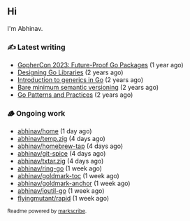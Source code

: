 ## Hi

I'm Abhinav.

### ✍️ Latest writing


- [GopherCon 2023: Future-Proof Go Packages](https://abhinavg.net/2023/09/27/future-proof-packages/) (1 year ago)
- [Designing Go Libraries](https://abhinavg.net/2022/12/06/designing-go-libraries/) (2 years ago)
- [Introduction to generics in Go](https://abhinavg.net/2022/11/23/generics-intro/) (2 years ago)
- [Bare minimum semantic versioning](https://abhinavg.net/2022/11/07/semver/) (2 years ago)
- [Go Patterns and Practices](https://abhinavg.net/2022/09/19/go-patterns-and-practices-talk/) (2 years ago)

### 🪵 Ongoing work


- [abhinav/home](https://github.com/abhinav/home) (1 day ago)
- [abhinav/temp.zig](https://github.com/abhinav/temp.zig) (4 days ago)
- [abhinav/homebrew-tap](https://github.com/abhinav/homebrew-tap) (4 days ago)
- [abhinav/git-spice](https://github.com/abhinav/git-spice) (4 days ago)
- [abhinav/txtar.zig](https://github.com/abhinav/txtar.zig) (4 days ago)
- [abhinav/ring-go](https://github.com/abhinav/ring-go) (1 week ago)
- [abhinav/goldmark-toc](https://github.com/abhinav/goldmark-toc) (1 week ago)
- [abhinav/goldmark-anchor](https://github.com/abhinav/goldmark-anchor) (1 week ago)
- [abhinav/ioutil-go](https://github.com/abhinav/ioutil-go) (1 week ago)
- [flyingmutant/rapid](https://github.com/flyingmutant/rapid) (1 week ago)

<sub>Readme powered by [markscribe](https://github.com/muesli/markscribe).</sub>

